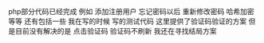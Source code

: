 php部分代码已经完成 例如 添加注册用户 
忘记密码以后 重新修改密码 哈希加密等等
还有包括一些 我在写的时候 写的测试代码
这里提供了验证码验证的方案 但是目前没有解决的是
点击验证码 验证码不刷新 我还在寻找结局方案
